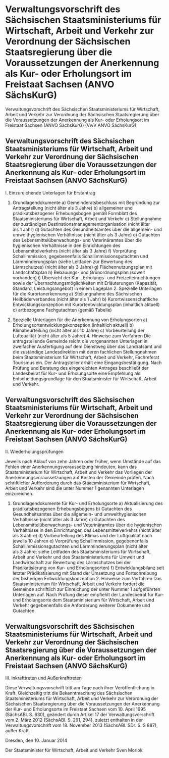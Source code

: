 # Verwaltungsvorschrift des Sächsischen Staatsministeriums für Wirtschaft, Arbeit und Verkehr zur Verordnung der Sächsischen Staatsregierung über die Voraussetzungen der Anerkennung als Kur- oder Erholungsort im Freistaat Sachsen (ANVO SächsKurG) 


Verwaltungsvorschrift des Sächsischen Staatsministeriums für Wirtschaft, Arbeit und Verkehr zur Verordnung der Sächsischen Staatsregierung über die Voraussetzungen der Anerkennung als Kur- oder Erholungsort im Freistaat Sachsen (ANVO SächsKurG) (VwV ANVO SächsKurG)

## Verwaltungsvorschrift des Sächsischen Staatsministeriums für Wirtschaft, Arbeit und Verkehr zur Verordnung der Sächsischen Staatsregierung über die Voraussetzungen der Anerkennung als Kur- oder Erholungsort im Freistaat Sachsen (ANVO SächsKurG) 
 I. Einzureichende Unterlagen für Erstantrag

1. Grundlagendokumente a) Gemeinderatsbeschluss mit Begründung zur Antragstellung (nicht älter als 3 Jahre) b) allgemeiner und prädikatsbezogener Erhebungsbogen gemäß Formblatt des Staatsministeriums für Wirtschaft, Arbeit und Verkehr c) Stellungnahme der zuständigen Destinationsmanagementorganisation (nicht älter als 1 Jahr) d) Gutachten des Gesundheitsamtes über die allgemein- und umwelthygienischen Verhältnisse (nicht älter als 3 Jahre) e) Gutachten des Lebensmittelüberwachungs- und Veterinäramtes über die hygienischen Verhältnisse in den Einrichtungen des Lebensmittelverkehrs (nicht älter als 3 Jahre) f) Vorprüfung Schallimmission, gegebenenfalls Schallimmissionsgutachten und Lärmminderungsplan (siehe Leitfaden zur Bewertung des Lärmschutzes) (nicht älter als 3 Jahre) g) Flächennutzungsplan mit Landschaftsplan h) Bebauungs- und Grünordnungsplan (soweit vorhanden) i) Übersicht der Kur-, Erholungs- und Freizeiteinrichtungen sowie der Übernachtungsmöglichkeiten mit Erläuterungen (Kapazität, Standard, Leistungsangebot) in einem Lageplan 2. Spezielle Unterlagen für die Kurortanerkennung a) Stellungnahme des Sächsischen Heilbäderverbandes (nicht älter als 1 Jahr) b) Kurortwissenschaftliche Entwicklungskonzeption mit Kurortentwicklungsplan (inhaltlich aktuell) c) artbezogene Fachgutachten (gemäß Tabelle) 

3. Spezielle Unterlagen für die Anerkennung von Erholungsorten a) ErhoIungsortentwicklungskonzeption (inhaltlich aktuell) b) Klimabeurteilung (nicht älter als 10 Jahre) c) Vorbeurteilung der Luftqualität (nicht älter als 5 Jahre) 4. Hinweise zum Verfahren Die antragstellende Gemeinde reicht die vorgenannten Unterlagen in zweifacher Ausfertigung auf dem Dienstweg über das Landratsamt und die zuständige Landesdirektion mit deren fachlichen Stellungnahmen beim Staatsministerium für Wirtschaft, Arbeit und Verkehr, Fachreferat Tourismus ein. Der Antragsteller erhält eine Eingangsbestätigung. Nach Prüfung und Beratung des eingereichten Antrages beschließt der Landesbeirat für Kur- und Erholungsorte eine Empfehlung als Entscheidungsgrundlage für den Staatsminister für Wirtschaft, Arbeit und Verkehr. 
## Verwaltungsvorschrift des Sächsischen Staatsministeriums für Wirtschaft, Arbeit und Verkehr zur Verordnung der Sächsischen Staatsregierung über die Voraussetzungen der Anerkennung als Kur- oder Erholungsort im Freistaat Sachsen (ANVO SächsKurG) 
 II. Wiederholungsprüfungen

Jeweils nach Ablauf von zehn Jahren oder früher, wenn Umstände auf das Fehlen einer Anerkennungsvoraussetzung hindeuten, kann das Staatsministerium für Wirtschaft, Arbeit und Verkehr das Vorliegen der Anerkennungsvoraussetzungen auf Kosten der Gemeinde prüfen. Nach schriftlicher Aufforderung durch das Staatsministerium für Wirtschaft, Arbeit und Verkehr sind die unter Nummer 1 genannten Unterlagen einzureichen.

1. Grundlagendokumente für Kur- und Erholungsorte a) Aktualisierung des prädikatsbezogenen Erhebungsbogens b) Gutachten des Gesundheitsamtes über die allgemein- und umwelthygienischen Verhältnisse (nicht älter als 3 Jahre) c) Gutachten des Lebensmittelüberwachungs- und Veterinäramtes über die hygienischen Verhältnisse in den Einrichtungen des Lebensmittelverkehrs (nicht älter als 3 Jahre) d) Vorbeurteilung des Klimas und der Luftqualität nach jeweils 10 Jahren e) Vorprüfung Schallimmission, gegebenenfalls Schallimmissionsgutachten und Lärmminderungsplan (nicht älter als 3 Jahre; siehe Leitfaden des Staatsministeriums für Wirtschaft, Arbeit und Verkehr und des Staatsministeriums für Umwelt und Landwirtschaft zur Bewertung des Lärmschutzes bei der Prädikatisierung von Kur- und Erholungsorten) f) Entwicklungsbilanz seit letzter Prädikatisierung mit Stand der Umsetzung und Fortschreibung der bisherigen Entwicklungskonzeption 2. Hinweise zum Verfahren Das Staatsministerium für Wirtschaft, Arbeit und Verkehr fordert die Gemeinde schriftlich zur Einreichung der unter Nummer 1 aufgeführten Unterlagen auf. Nach Prüfung dieser empfiehlt der Landesbeirat für Kur- und Erholungsorte dem Staatsministerium für Wirtschaft, Arbeit und Verkehr gegebenenfalls die Anforderung weiterer Dokumente und Gutachten. 
## Verwaltungsvorschrift des Sächsischen Staatsministeriums für Wirtschaft, Arbeit und Verkehr zur Verordnung der Sächsischen Staatsregierung über die Voraussetzungen der Anerkennung als Kur- oder Erholungsort im Freistaat Sachsen (ANVO SächsKurG) 
 III. Inkrafttreten und Außerkrafttreten

Diese Verwaltungsvorschrift tritt am Tage nach ihrer Veröffentlichung in Kraft. Gleichzeitig tritt die Bekanntmachung des Sächsischen Staatsministeriums für Wirtschaft, Arbeit und Verkehr zur Verordnung der Sächsischen Staatsregierung über die Voraussetzungen der Anerkennung der Kur- und Erholungsorte im Freistaat Sachsen vom 10. April 1995 (SächsABl. S. 630), geändert durch Artikel 17 der Verwaltungsvorschrift vom 2. März 2012 (SächsABl. S. 291, 294), zuletzt enthalten in der Verwaltungsvorschrift vom 18. November 2013 (SächsABl. SDr. S. S 887), außer Kraft.

Dresden, den 10. Januar 2014

Der Staatsminister für Wirtschaft, Arbeit und Verkehr 
           Sven Morlok

